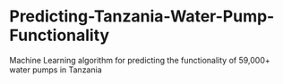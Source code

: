 # Predicting-Tanzania-Water-Pump-Functionality
Machine Learning algorithm for predicting the functionality of 59,000+ water pumps in Tanzania
